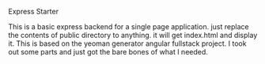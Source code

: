 Express Starter

  This is a basic express backend for a single page application. just replace the contents of public directory to anything. it will get index.html and display it.
  This is based on the yeoman generator angular fullstack project. I took out some parts and just got the bare bones of what I needed.
